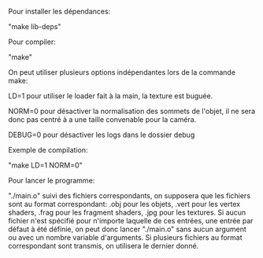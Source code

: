 Pour installer les dépendances:

"make lib-deps"

Pour compiler:

"make"

On peut utiliser plusieurs options indépendantes lors de la commande make:

LD=1 pour utiliser le loader fait à la main, la texture est buguée.

NORM=0 pour désactiver la normalisation des sommets de l'objet, il ne sera donc pas centré à a une taille convenable pour la caméra.

DEBUG=0 pour désactiver les logs dans le dossier debug

Exemple de compilation:

"make LD=1 NORM=0"

Pour lancer le programme:

"./main.o" suivi des fichiers correspondants, on supposera que les fichiers sont au format correspondant: .obj pour les objets, .vert pour les vertex shaders, .frag pour les fragment shaders, .jpg pour les textures. Si aucun fichier n'est spécifié pour n'importe laquelle de ces entrées, une entrée par défaut à été définie, on peut donc lancer "./main.o" sans aucun argument ou avec un nombre variable d'arguments.
Si plusieurs fichiers au format correspondant sont transmis, on utilisera le dernier donné.
